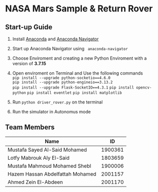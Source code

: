 # NASA Mars Sample & Return Rover
## Start-up Guide
1. Install [Anaconda](https://www.anaconda.com/) and [Anaconda Navigator](https://docs.anaconda.com/navigator/install/)
2. Start up Anaconda Navigator using `  anaconda-navigator `
3. Choose Enviroment and creating a new Python Enviroment with a version of **3.7.15**
4. Open enviroment on Terminal and Use the following commands <br />
`pip install --upgrade python-socketio==4.6.0` <br />
`pip install --upgrade python-engineio==3.13.2`<br />
`pip install --upgrade Flask-SocketIO==4.3.1`
`pip install opencv-python`
`pip install eventlet`
`pip install matplotlib`

5. Run `python driver_rover.py` on the terminal
6. Run the simulator in Autonomus mode



## Team Members
| Name                   |ID |
|-----|--------|
|Mustafa Sayed Al-Said Mohamed| 1900361|
|Lotfy Mabrouk Aly El-Said|1803659|
|Mustafa Mahmoud Mohamed Shebl|1900006|
|Hazem Hassan Abdelfattah Mohamed|2001157|
|Ahmed Zein El-Abdeen|2001170|
